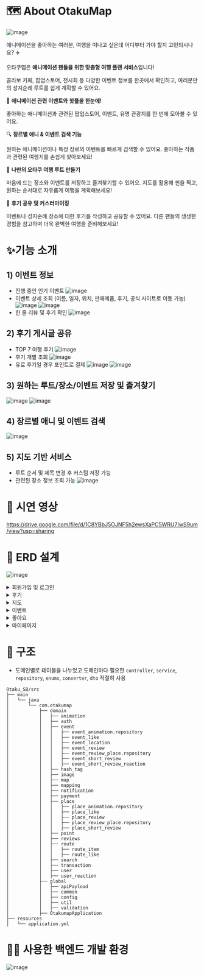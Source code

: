 # 🗺️ About OtakuMap

![image](https://github.com/user-attachments/assets/16e092a0-3b0e-4bb3-8cb4-9ed360662208)

애니메이션을 좋아하는 여러분, 여행을 떠나고 싶은데 어디부터 가야 할지 고민되시나요? ✈️

오타쿠맵은 **애니메이션 팬들을 위한 맞춤형 여행 플랜 서비스**입니다!

콜라보 카페, 팝업스토어, 전시회 등 다양한 이벤트 정보를 한곳에서 확인하고, 여러분만의 성지순례 루트를 쉽게 계획할 수 있어요.

🏮 **애니메이션 관련 이벤트와 핫플을 한눈에!**

좋아하는 애니메이션과 관련된 팝업스토어, 이벤트, 유명 관광지를 한 번에 모아볼 수 있어요.

🔍 **장르별 애니 & 이벤트 검색 기능**

원하는 애니메이션이나 특정 장르의 이벤트를 빠르게 검색할 수 있어요. 좋아하는 작품과 관련된 여행지를 손쉽게 찾아보세요!

📍 **나만의 오타쿠 여행 루트 만들기**

마음에 드는 장소와 이벤트를 저장하고 즐겨찾기할 수 있어요. 지도를 활용해 핀을 찍고, 원하는 순서대로 자유롭게 여행을 계획해보세요!

📝 **후기 공유 및 커스터마이징**

이벤트나 성지순례 장소에 대한 후기를 작성하고 공유할 수 있어요. 다른 팬들의 생생한 경험을 참고하며 더욱 완벽한 여행을 준비해보세요!

# ✨기능 소개
## 1) 이벤트 정보 
- 진행 중인 인기 이벤트
 ![image](https://github.com/user-attachments/assets/8baccc62-439c-4208-b790-cfe5701842a3)
- 이벤트 상세 조회 (이름, 일자, 위치, 판매제품, 후기, 공식 사이트로 이동 가능)
  ![image](https://github.com/user-attachments/assets/54b39392-b23d-41c1-992a-10022d39ef4d)
  ![image](https://github.com/user-attachments/assets/2cb9108d-a5f1-4c48-8fe7-9ef8c02a4e78)
- 한 줄 리뷰 및 후기 확인
  ![image](https://github.com/user-attachments/assets/dd3730f1-6e28-4fc6-9c2c-502cd38c4732)

## 2) 후기 게시글 공유
- TOP 7 여행 후기
  ![image](https://github.com/user-attachments/assets/eff30798-603b-484d-8557-c64ced7cb41e)
- 후기 개별 조회
  ![image](https://github.com/user-attachments/assets/da009289-c497-4741-80a2-2830229fdbe1)
- 유료 후기일 경우 포인트로 결제
  ![image](https://github.com/user-attachments/assets/1fb037d1-e035-4c36-b571-b1dc6be3884c)
  ![image](https://github.com/user-attachments/assets/000ac862-4054-4264-80a6-5ab70a080a0f)

## 3) 원하는 루트/장소/이벤트 저장 및 즐겨찾기
  ![image](https://github.com/user-attachments/assets/39dcfecf-7234-45db-b0f0-fbcc54bdd2e0)
  ![image](https://github.com/user-attachments/assets/fa0ba2d1-6bbd-4529-a982-3dadc47855bf)

## 4) 장르별 애니 및 이벤트 검색
  ![image](https://github.com/user-attachments/assets/38ba14f2-8541-4d60-be80-9ea93a29737e)

## 5) 지도 기반 서비스
  - 루트 순서 및 제목 변경 후 커스텀 저장 가능
  - 관련된 장소 정보 조회 가능
    ![image](https://github.com/user-attachments/assets/5febfce8-3a75-4f48-bf4a-041aa63102af)

# 🔗 시연 영상
https://drive.google.com/file/d/1C8YBbJ5OJNF5h2ewsXaPC5WRU7IwS9um/view?usp=sharing


# 🚀 ERD 설계 
![image](https://github.com/user-attachments/assets/f06a596b-ce2a-4677-9f43-a56952e14fde)
<details>
  <summary>회원가입 및 로그인</summary>

  - 0:00 일반 회원가입  
  - 0:16 이메일 인증번호 받기  
  - 0:42 일반 로그인  
  - 1:00 로그아웃  
  - 1:08 카카오 로그인  
  - 1:16 구글 로그인  

</details>

<details>
  <summary>후기</summary>

  - 1:37 후기 검색  
  - 1:44 후기 화면에서 [루트 지도에서 보기]  
  - 1:48 루트 제목&순서 수정 및 장소 선택 삭제 후 저장 (커스텀 후 저장)  
  - 2:01 후기 화면에 있는 루트 그대로 저장 (일반 저장)  
  - 2:08 유료 후기일 때 화면  
  - 2:12 유료 후기 구매  

</details>

<details>
  <summary>지도</summary>

  - 2:17 저장한 장소 지도에서 보기  
  - 2:19 이벤트/작품명 검색  
  - 2:24 저장한 루트 지도에서 보기  
  - 2:35 지도에서 이벤트 `즐겨찾기`  
    - 2:37 이벤트 정보 확인하기  
  - 2:49 지도에서 명소 `즐겨찾기`  
    - 2:52 명소 정보 확인하기  
    - 3:00 한 줄 리뷰 확인 및 작성  

</details>

<details>
  <summary>이벤트</summary>

  - 3:11 장르별 애니, 진행 상황별 이벤트 검색  
  - 3:29 이벤트 확인 (기본 정보, 후기, 공식 사이트)  
  - 3:52 이벤트 저장 및 확인  

</details>

<details>
  <summary>좋아요</summary>

  - 4:09 저장한 루트 확인 (지도/후기 확인)  
  - 4:18 저장한 루트 즐겨찾기 후, 즐겨찾기 한 루트만 확인  
  - 4:25 저장한 루트 선택 삭제  
  - 4:29 저장한 장소 (즐겨찾기, 선택 삭제)  
  - 4:39 저장한 이벤트 (종류별 확인, 즐겨찾기, 선택 삭제)  

</details>

<details>
  <summary>마이페이지</summary>

  - 4:55 마이페이지  
  - 4:57 내 후기 전체 보기  
  - 5:04 이벤트 제보하기 (관리자 이메일에서 확인)  
  - 5:35 알림 설정  
  - 5:48 내 정보 수정 (닉네임, 이메일 수정)  
  - 6:08 알림 확인 (후원, 저장 등..)  
  - 6:26 후기 작성 (루트, 장소, 사진, 후기 등을 등록)  
  - 7:27 내 포인트 및 구매/수익 확인  
  - 7:36 포인트 충전 (카카오페이 결제 이용)  
  - 8:22 내 후기 전체 삭제  

</details>



# 📂 구조
  - 도메인별로 테이블을 나누었고 도메인마다 필요한 `controller`, `service`, `repository`, `enums`, `converter`, `dto` 적절히 사용
```
Otaku_SB/src
├── main
│   └── java
│       └── com.otakumap
│           ├── domain
│           │   ├── animation
│           │   ├── auth
│           │   ├── event
│           │   │   ├── event_animation.repository
│           │   │   ├── event_like
│           │   │   ├── event_location
│           │   │   ├── event_review
│           │   │   ├── event_review_place.repository
│           │   │   ├── event_short_review
│           │   │   ├── event_short_review_reaction
│           │   ├── hash_tag
│           │   ├── image
│           │   ├── map
│           │   ├── mapping
│           │   ├── notification
│           │   ├── payment
│           │   ├── place
│           │   │   ├── place_animation.repository
│           │   │   ├── place_like
│           │   │   ├── place_review
│           │   │   ├── place_review_place.repository
│           │   │   ├── place_short_review
│           │   ├── point
│           │   ├── reviews
│           │   ├── route
│           │   │   ├── route_item
│           │   │   ├── route_like
│           │   ├── search
│           │   ├── transaction
│           │   ├── user
│           │   ├── user_reaction
│           ├── global
│           │   ├── apiPayload
│           │   ├── common
│           │   ├── config
│           │   ├── util
│           │   ├── validation
│           ├── OtakumapApplication
├── resources
│   └── application.yml
```

# 🧑‍💻 사용한 백엔드 개발 환경
![image](https://github.com/user-attachments/assets/4ee2cbc6-0aa5-4cbe-9c66-00ef4d6aefba)
